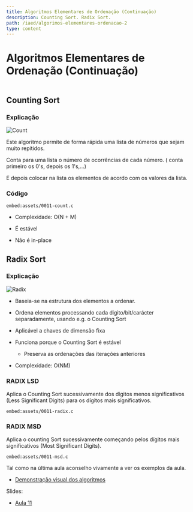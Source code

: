 ```yaml
---
title: Algoritmos Elementares de Ordenação (Continuação)
description: Counting Sort. Radix Sort.
path: /iaed/algorimos-elementares-ordenacao-2
type: content
---
```


# Algoritmos Elementares de Ordenação (Continuação)

```toc

```

## Counting Sort

### Explicação

![Count](./assets/0011-count.png#dark=1)

Este algoritmo permite de forma rápida uma lista de números que sejam muito repitidos.

Conta para uma lista o número de ocorrências de cada número. ( conta primeiro os 0's, depois os 1's,...)

E depois colocar na lista os elementos de acordo com os valores da lista.

### Código

`embed:assets/0011-count.c`

- Complexidade: O(N + M)

- É estável

- Não é in-place

## Radix Sort

### Explicação

![Radix](./assets/0011-radix.gif)

- Baseia-se na estrutura dos elementos a ordenar.
- Ordena elementos processando cada digito/bit/carácter
  separadamente, usando e.g. o Counting Sort

- Aplicável a chaves de dimensão fixa

- Funciona porque o Counting Sort é estável

  - Preserva as ordenações das iterações anteriores

- Complexidade: O(NM)

### RADIX LSD

Aplica o Counting Sort sucessivamente dos dígitos menos
significativos (Less Significant Digits) para os dígitos mais
significativos.

`embed:assets/0011-radix.c`

### RADIX MSD

Aplica o counting Sort sucessivamente
começando pelos dígitos mais significativos
(Most Significant Digits).

`embed:assets/0011-msd.c`

Tal como na última aula aconselho vivamente a ver os exemplos da aula.

- [Demonstração visual dos algoritmos](https://gonque.github.io/sorting-algos/)

Slides:

- [Aula 11](https://drive.google.com/file/d/1hyn_bZjbht2hgVXXRFCXpJfPMbsNAlsb/view?usp=sharing)

